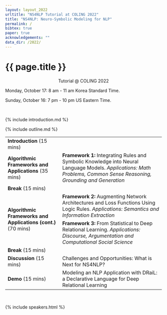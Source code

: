 ```yaml
---
layout: layout_2022
urltitle: "NS4NLP Tutorial at COLING 2022"
title: "NS4NLP: Neuro-Symbolic Modeling for NLP"
permalink: /
bibtex: true
paper: true
acknowledgements: ""
data_dir: /2022/
---
```


<a class="anchor" id="intro"></a>
# {{ page.title }}

<p style="text-align: center;">
Tutorial @ COLING 2022
</p>
<p> Monday, October 17: 8 am - 11 am Korea Standard Time. </p>
<p> Sunday, October 16: 7 pm - 10 pm US Eastern Time. </p> 
<br />

{% include introduction.md %}

<!-- Schedule stuff -->

<a class="anchor" id="outline"></a>
{% include outline.md %}

<div class="row">
  <div class="col-xs-12"><a class="anchor" id="dates"></a>
    <table class="table table-striped">
      <tbody>
      <tr>
      <td><b>Introduction</b> (15 mins)</td>
      <td></td>
      </tr>
      <tr>
      <td rowspan="1"><b>Algorithmic Frameworks and Applications</b> (35 mins)</td>
      	<td><b>Framework 1:</b> Integrating Rules and Symbolic Knowledge into Neural Language Models. <i>Applications: Math Problems, Common Sense Reasoning, Grounding and Generation</i></td>
      </tr>
      <tr>
      <td><b>Break</b> (15 mins)</td>
        <td></td>
      </tr>
      <tr>
      <td rowspan="2"><b>Algorithmic Frameworks and Applications (cont.)</b> (70 mins)</td>
        <td><b>Framework 2:</b> Augmenting Network Architectures and Loss Functions Using Logic Rules. <i>Applications: Semantics and Information Extraction</i></td>
      </tr>
      <tr>
        <td><b>Framework 3:</b> From Statistical to Deep Relational Learning. <i>Applications: Discourse, Argumentation and Computational Social Science</i></td>
      </tr>
      <tr>
      <td><b>Break</b> (15 mins)</td>
        <td></td>
      </tr>
      <tr>
        <td><b>Discussion</b> (15 mins)</td>
        <td>Challenges and Opportunities: What is Next for NS4NLP?</td> 
      </tr>
      <tr>
      <td><b>Demo</b> (15 mins)</td>
        <td>Modeling an NLP Application with DRaiL: a Declarative
        Language for Deep Relational Learning</td>
      </tr>
      </tbody>
    </table>
  </div>
</div><br>

<!-- Speakers -->

<a class="anchor" id="speakers"></a>

{% include speakers.html %}


